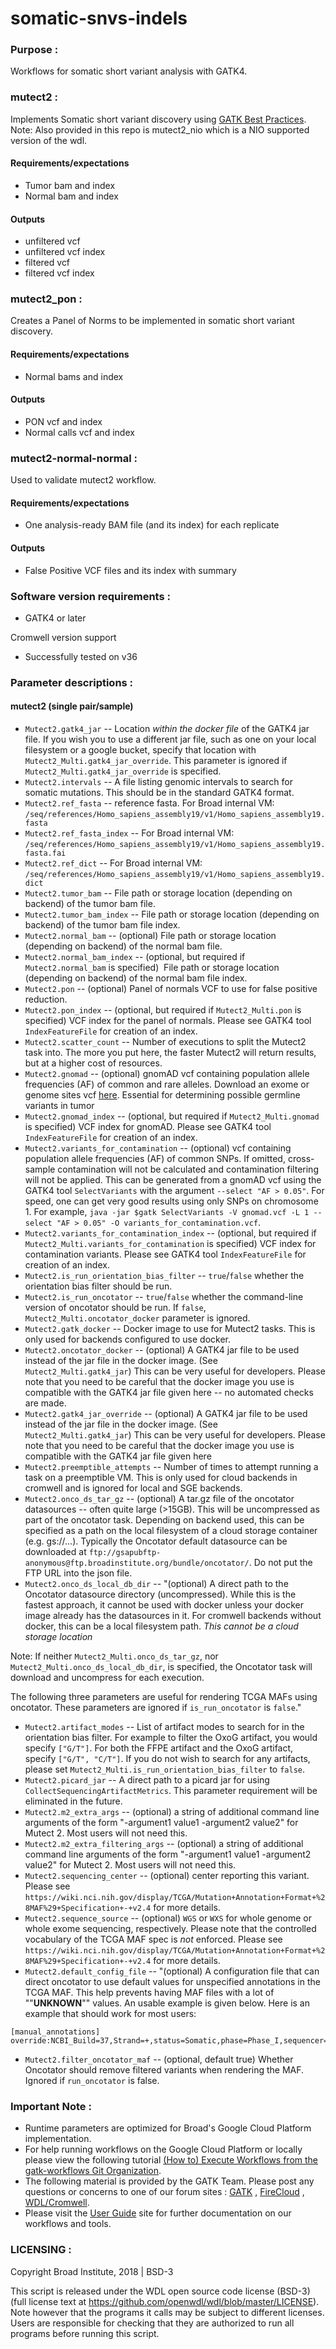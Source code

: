 # somatic-snvs-indels

### Purpose : 
Workflows for somatic short variant analysis with GATK4. 

### mutect2 :
Implements Somatic short variant discovery using [GATK Best Practices](https://software.broadinstitute.org/gatk/best-practices/workflow).
Note: Also provided in this repo is mutect2_nio which is a NIO supported version of the wdl.  

#### Requirements/expectations
- Tumor bam and index
- Normal bam and index

#### Outputs 
- unfiltered vcf 
- unfiltered vcf index 
- filtered vcf 
- filtered vcf index 

### mutect2_pon :
Creates a Panel of Norms to be implemented in somatic short variant discovery. 

#### Requirements/expectations
- Normal bams and index

#### Outputs 
- PON vcf and index
- Normal calls vcf and index

### mutect2-normal-normal :
Used to validate mutect2 workflow.

#### Requirements/expectations
- One analysis-ready BAM file (and its index) for each replicate

#### Outputs
- False Positive VCF files and its index with summary  
     
### Software version requirements :
- GATK4 or later 

Cromwell version support 
- Successfully tested on v36


### Parameter descriptions :
#### mutect2 (single pair/sample)  
- ``Mutect2.gatk4_jar`` -- Location *within the docker file* of the GATK4 jar file.  If you wish you to use a different jar file, such as one on your local filesystem or a google bucket, specify that location with ``Mutect2_Multi.gatk4_jar_override``.  This parameter is ignored if ``Mutect2_Multi.gatk4_jar_override`` is specified.
- ``Mutect2.intervals`` -- A file listing genomic intervals to search for somatic mutations.  This should be in the standard GATK4 format.
- ``Mutect2.ref_fasta`` 	-- reference fasta.  For Broad internal VM:  ``/seq/references/Homo_sapiens_assembly19/v1/Homo_sapiens_assembly19.fasta``
- ``Mutect2.ref_fasta_index`` -- For Broad internal VM:  ``/seq/references/Homo_sapiens_assembly19/v1/Homo_sapiens_assembly19.fasta.fai``
- ``Mutect2.ref_dict`` -- For Broad internal VM:  ``/seq/references/Homo_sapiens_assembly19/v1/Homo_sapiens_assembly19.dict``
- ``Mutect2.tumor_bam`` -- File path or storage location (depending on backend) of the tumor bam file.
- ``Mutect2.tumor_bam_index`` -- File path or storage location (depending on backend) of the tumor bam file index.
- ``Mutect2.normal_bam`` -- (optional) File path or storage location (depending on backend) of the normal bam file.
- ``Mutect2.normal_bam_index`` -- (optional, but required if ``Mutect2.normal_bam`` is specified)  File path or storage location (depending on backend) of the normal bam file index.
- ``Mutect2.pon`` -- (optional) Panel of normals VCF to use for false positive reduction.
- ``Mutect2.pon_index`` -- (optional, but required if ``Mutect2_Multi.pon`` is specified)  VCF index for the panel of normals.  Please see GATK4 tool ``IndexFeatureFile`` for creation of an index.
- ``Mutect2.scatter_count`` -- Number of executions to split the Mutect2 task into.  The more you put here, the faster Mutect2 will return results, but at a higher cost of resources.
- ``Mutect2.gnomad`` -- (optional)  gnomAD vcf containing population allele frequencies (AF) of common and rare alleles.  Download an exome or genome sites vcf [here](http://gnomad.broadinstitute.org/downloads).  Essential for determining possible germline variants in tumor
- ``Mutect2.gnomad_index`` -- (optional, but required if ``Mutect2_Multi.gnomad`` is specified)  VCF index for gnomAD.  Please see GATK4 tool ``IndexFeatureFile`` for creation of an index.
- ``Mutect2.variants_for_contamination`` -- (optional)  vcf containing population allele frequencies (AF) of common SNPs.  If omitted, cross-sample contamination will not be calculated and contamination filtering will not be applied.  This can be generated from a gnomAD vcf using the GATK4 tool ``SelectVariants`` with the argument ``--select "AF > 0.05"``.  For speed, one can get very good results using only SNPs on chromosome 1.  For example, ``java -jar $gatk SelectVariants -V gnomad.vcf -L 1 --select "AF > 0.05" -O variants_for_contamination.vcf``.
- ``Mutect2.variants_for_contamination_index`` -- (optional, but required if ``Mutect2_Multi.variants_for_contamination`` is specified)  VCF index for contamination variants.  Please see GATK4 tool ``IndexFeatureFile`` for creation of an index.
- ``Mutect2.is_run_orientation_bias_filter`` -- ``true``/``false`` whether the orientation bias filter should be run.
- ``Mutect2.is_run_oncotator`` -- ``true``/``false`` whether the command-line version of oncotator should be run.  If ``false``, ``Mutect2_Multi.oncotator_docker`` parameter is ignored.
- ``Mutect2.gatk_docker`` -- Docker image to use for Mutect2 tasks.  This is only used for backends configured to use docker.
- ``Mutect2.oncotator_docker`` -- (optional)  A GATK4 jar file to be used instead of the jar file in the docker image.  (See ``Mutect2_Multi.gatk4_jar``)  This can be very useful for developers.  Please note that you need to be careful that the docker image you use is compatible with the GATK4 jar file given here -- no automated checks are made.
- ``Mutect2.gatk4_jar_override`` -- (optional)  A GATK4 jar file to be used instead of the jar file in the docker image.  (See ``Mutect2_Multi.gatk4_jar``)  This can be very useful for developers.  Please note that you need to be careful that the docker image you use is compatible with the GATK4 jar file given here 
- ``Mutect2.preemptible_attempts`` -- Number of times to attempt running a task on a preemptible VM.  This is only used for cloud backends in cromwell and is ignored for local and SGE backends.
- ``Mutect2.onco_ds_tar_gz`` -- (optional)  A tar.gz file of the oncotator datasources -- often quite large (>15GB).  This will be uncompressed as part of the oncotator task.  Depending on backend used, this can be specified as a path on the local filesystem of a cloud storage container (e.g. gs://...).  Typically the Oncotator default datasource can be downloaded at ``ftp://gsapubftp-anonymous@ftp.broadinstitute.org/bundle/oncotator/``.  Do not put the FTP URL into the json file.
- ``Mutect2.onco_ds_local_db_dir`` -- "(optional)  A direct path to the Oncotator datasource directory (uncompressed).  While this is the fastest approach, it cannot be used with docker unless your docker image already has the datasources in it.  For cromwell backends without docker, this can be a local filesystem path.  *This cannot be a cloud storage location*

 Note:  If neither ``Mutect2_Multi.onco_ds_tar_gz``, nor ``Mutect2_Multi.onco_ds_local_db_dir``, is specified, the Oncotator task will download and uncompress for each execution.

The following three parameters are useful for rendering TCGA MAFs using oncotator.  These parameters are ignored if ``is_run_oncotator`` is ``false``."
- ``Mutect2.artifact_modes`` -- List of artifact modes to search for in the orientation bias filter.  For example to filter the OxoG artifact, you would specify ``["G/T"]``.  For both the FFPE artifact and the OxoG artifact, specify ``["G/T", "C/T"]``.  If you do not wish to search for any artifacts, please set ``Mutect2_Multi.is_run_orientation_bias_filter`` to ``false``.
- ``Mutect2.picard_jar`` -- A direct path to a picard jar for using ``CollectSequencingArtifactMetrics``.  This parameter requirement will be eliminated in the future.
- ``Mutect2.m2_extra_args`` -- (optional) a string of additional command line arguments of the form "-argument1 value1 -argument2 value2" for Mutect 2.  Most users will not need this.
- ``Mutect2.m2_extra_filtering_args`` -- (optional) a string of additional command line arguments of the form "-argument1 value1 -argument2 value2" for Mutect 2.  Most users will not need this.
- ``Mutect2.sequencing_center`` 	-- (optional) center reporting this variant.     Please see ``https://wiki.nci.nih.gov/display/TCGA/Mutation+Annotation+Format+%28MAF%29+Specification+-+v2.4`` for more details.   
- ``Mutect2.sequence_source`` -- (optional)  ``WGS`` or ``WXS`` for whole genome or whole exome sequencing, respectively.  Please note that the controlled vocabulary of the TCGA MAF spec is *not* enforced.  Please see ``https://wiki.nci.nih.gov/display/TCGA/Mutation+Annotation+Format+%28MAF%29+Specification+-+v2.4`` for more details.
- ``Mutect2.default_config_file`` -- "(optional)  A configuration file that can direct oncotator to use default values for unspecified annotations in the TCGA MAF.  This help prevents having MAF files with a lot of ""__UNKNOWN__"" values.  An usable example is given below.  Here is an example that should work for most users:

```
[manual_annotations]
override:NCBI_Build=37,Strand=+,status=Somatic,phase=Phase_I,sequencer=Illumina,Tumor_Validation_Allele1=,Tumor_Validation_Allele2=,Match_Norm_Validation_Allele1=,Match_Norm_Validation_Allele2=,Verification_Status=,Validation_Status=,Validation_Method=,Score=,BAM_file=,Match_Norm_Seq_Allele1=,Match_Norm_Seq_Allele2=
```
- ``Mutect2.filter_oncotator_maf`` -- (optional, default true) Whether Oncotator should remove filtered variants when rendering the MAF.  Ignored if `run_oncotator` is false.

### Important Note :
- Runtime parameters are optimized for Broad's Google Cloud Platform implementation.
- For help running workflows on the Google Cloud Platform or locally please
view the following tutorial [(How to) Execute Workflows from the gatk-workflows Git Organization](https://software.broadinstitute.org/gatk/documentation/article?id=12521).
- The following material is provided by the GATK Team. Please post any questions or concerns to one of our forum sites : [GATK](https://gatkforums.broadinstitute.org/gatk/categories/ask-the-team/) , [FireCloud](https://gatkforums.broadinstitute.org/firecloud/categories/ask-the-firecloud-team) , [WDL/Cromwell](https://gatkforums.broadinstitute.org/wdl/categories/ask-the-wdl-team).
- Please visit the [User Guide](https://software.broadinstitute.org/gatk/documentation/) site for further documentation on our workflows and tools.

### LICENSING :
Copyright Broad Institute, 2018 | BSD-3

This script is released under the WDL open source code license (BSD-3) (full license text at https://github.com/openwdl/wdl/blob/master/LICENSE). Note however that the programs it calls may be subject to different licenses. Users are responsible for checking that they are authorized to run all programs before running this script.
